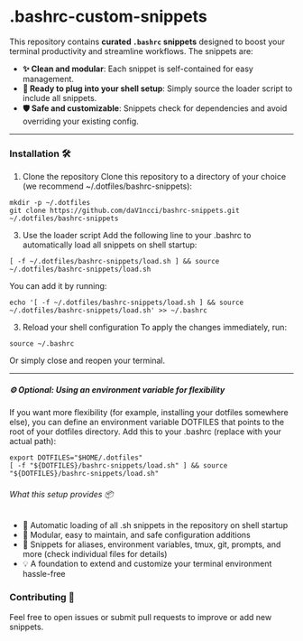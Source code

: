 # .bashrc-custom-snippets
This repository contains **curated `.bashrc` snippets** designed to boost your terminal productivity and streamline workflows. The snippets are:

- **✨ Clean and modular**: Each snippet is self-contained for easy management.
- **🔌 Ready to plug into your shell setup**: Simply source the loader script to include all snippets.
- **🛡️ Safe and customizable**: Snippets check for dependencies and avoid overriding your existing config.

---

### Installation 🛠️

1. Clone the repository
Clone this repository to a directory of your choice (we recommend ~/.dotfiles/bashrc-snippets):

```
mkdir -p ~/.dotfiles  
git clone https://github.com/daV1ncci/bashrc-snippets.git ~/.dotfiles/bashrc-snippets
```

3. Use the loader script
Add the following line to your .bashrc to automatically load all snippets on shell startup:

```
[ -f ~/.dotfiles/bashrc-snippets/load.sh ] && source ~/.dotfiles/bashrc-snippets/load.sh
```

You can add it by running:

```echo '[ -f ~/.dotfiles/bashrc-snippets/load.sh ] && source ~/.dotfiles/bashrc-snippets/load.sh' >> ~/.bashrc```

3. Reload your shell configuration
To apply the changes immediately, run:

```
source ~/.bashrc
```

Or simply close and reopen your terminal.

___
##### ⚙️ Optional: Using an environment variable for flexibility

If you want more flexibility (for example, installing your dotfiles somewhere else), you can define an environment variable DOTFILES that points to the root of your dotfiles directory.
Add this to your .bashrc (replace with your actual path):

```
export DOTFILES="$HOME/.dotfiles"
[ -f "${DOTFILES}/bashrc-snippets/load.sh" ] && source "${DOTFILES}/bashrc-snippets/load.sh"
```

###### What this setup provides 📦
- 🚀 Automatic loading of all .sh snippets in the repository on shell startup
- 🧩 Modular, easy to maintain, and safe configuration additions
- 🔧 Snippets for aliases, environment variables, tmux, git, prompts, and more (check individual files for details)
- 💡 A foundation to extend and customize your terminal environment hassle-free


### Contributing 🤝

Feel free to open issues or submit pull requests to improve or add new snippets.

